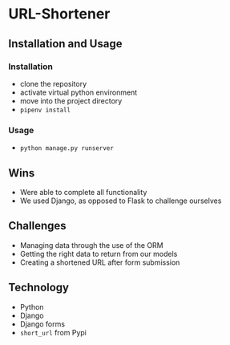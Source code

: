 # URL-Shortener


## Installation and Usage

### Installation

- clone the repository 
- activate virtual python environment
- move into the project directory
- `pipenv install`

### Usage

- `python manage.py runserver`


## Wins

- Were able to complete all functionality
- We used Django, as opposed to Flask to challenge ourselves

## Challenges

- Managing data through the use of the ORM
- Getting the right data to return from our models 
- Creating a shortened URL after form submission

## Technology

- Python
- Django
- Django forms
- `short_url` from Pypi
